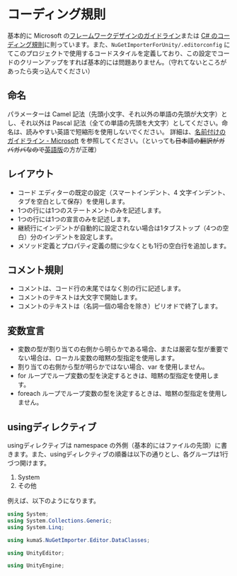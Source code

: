 # コーディング規則

 基本的に Microsoft の[フレームワークデザインのガイドライン](https://docs.microsoft.com/ja-jp/dotnet/standard/design-guidelines/)または [C# のコーディング規則](https://docs.microsoft.com/ja-jp/dotnet/csharp/programming-guide/inside-a-program/coding-conventions)に則っています。また、`NuGetImporterForUnity/.editorconfig` にてこのプロジェクトで使用するコードスタイルを定義しており、この設定でコードのクリーンアップをすれば基本的には問題ありません。（守れてないところがあったら突っ込んでください）

## 命名

 パラメーターは Camel 記法（先頭小文字、それ以外の単語の先頭が大文字）とし、それ以外は Pascal 記法（全ての単語の先頭を大文字）としてください。命名は、読みやすい英語で短縮形を使用しないでください。
  詳細は、[名前付けのガイドライン - Microsoft](https://docs.microsoft.com/ja-jp/dotnet/standard/design-guidelines/naming-guidelines) を参照してください。（といっても~~日本語の翻訳がガバガバなので~~[英語版](https://docs.microsoft.com/en-US/dotnet/standard/design-guidelines/naming-guidelines)の方が正確）

## レイアウト

* コード エディターの既定の設定（スマートインデント、4 文字インデント、タブを空白として保存）を使用します。
* 1つの行には1つのステートメントのみを記述します。
* 1つの行には1つの宣言のみを記述します。
* 継続行にインデントが自動的に設定されない場合は1タブストップ（4つの空白）分のインデントを設定します。
* メソッド定義とプロパティ定義の間に少なくとも1行の空白行を追加します。

## コメント規則

* コメントは、コード行の末尾ではなく別の行に記述します。
* コメントのテキストは大文字で開始します。
* コメントのテキストは（名詞一個の場合を除き）ピリオドで終了します。

## 変数宣言

* 変数の型が割り当ての右側から明らかである場合、または厳密な型が重要でない場合は、ローカル変数の暗黙の型指定を使用します。
* 割り当ての右側から型が明らかではない場合、var を使用しません。
* for ループでループ変数の型を決定するときは、暗黙の型指定を使用します。
* foreach ループでループ変数の型を決定するときは、暗黙の型指定を使用しません。

## usingディレクティブ

 usingディレクティブは namespace の外側（基本的にはファイルの先頭）に書きます。また、usingディレクティブの順番は以下の通りとし、各グループは1行づつ開けます。

1. System
1. その他


 例えば、以下のようになります。

``` csharp
using System;
using System.Collections.Generic;
using System.Linq;

using kumaS.NuGetImporter.Editor.DataClasses;

using UnityEditor;

using UnityEngine;
```